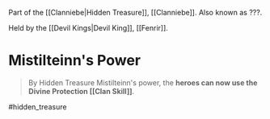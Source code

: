 Part of the [[Clanniebe|Hidden Treasure]], [[Clanniebe]]. Also known as ???.

Held by the [[Devil Kings|Devil King]], [[Fenrir]].
# Mistilteinn's Power
>By Hidden Treasure Mistilteinn's power, the **heroes can now use the Divine Protection [[Clan Skill]]**.

#hidden_treasure 